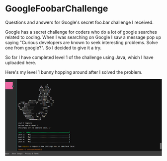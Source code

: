 # GoogleFoobarChallenge
Questions and answers for Google's secret foo.bar challenge I received.


Google has a secret challenge for coders who do a lot of google searches related to coding. When I was searching on Google I saw a message pop up saying "Curious developers are known to seek interesting problems. Solve one from google?". So I decided to give it a try. 

So far I have completed level 1 of the challenge using Java, which I have uploaded here.

Here's my level 1 bunny hopping around after I solved the problem.

![](images/bunny1.PNG)
